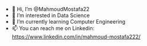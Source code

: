 - 👋 Hi, I’m @MahmoudMostafa22
- 👀 I’m interested in Data Science
- 🌱 I’m currently learning Computer Engineering
- 📫 You can reach me on Linkedin: https://www.linkedin.com/in/mahmoud-mostafa222/

<!---
MahmoudMostafa22/MahmoudMostafa22 is a ✨ special ✨ repository because its `README.md` (this file) appears on your GitHub profile.
You can click the Preview link to take a look at your changes.
--->
